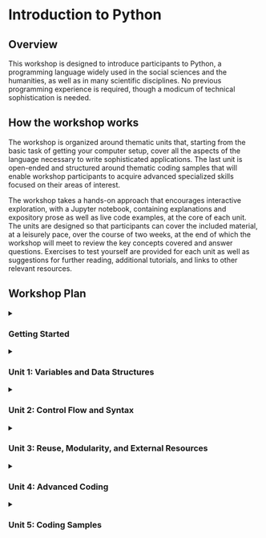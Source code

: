 # Introduction to Python

## Overview

This workshop is designed to introduce participants to Python, a programming language widely used in the social sciences and the humanities, as well as in many scientific disciplines. No previous programming experience is required, though a modicum of technical sophistication is needed.

## How the workshop works
The workshop is organized around thematic units that, starting from the basic task of getting your computer setup, cover all the aspects of the language necessary to write sophisticated applications. The last unit is open-ended and structured around thematic coding samples that will enable workshop participants to acquire advanced specialized skills focused on their areas of interest.

The workshop takes a hands-on approach that encourages interactive exploration, with a Jupyter notebook, containing explanations and expository prose as well as live code examples, at the core of each unit. The units are designed so that participants can cover the included material, at a leisurely pace, over the course of two weeks, at the end of which the workshop will meet to review the key concepts covered and answer questions. Exercises to test yourself are provided for each unit as well as suggestions for further reading, additional tutorials, and links to other relevant resources.

## Workshop Plan

<details>
<summary><h3>Getting Started</h3></summary>

Getting set up for the workshop should be fairly simple, you will need a working installation of Python on your computer and a basic knowledge of how [Jupyter notebooks](https://jupyterlab.readthedocs.io/en/latest/user/notebook.html) work.

- [Instructions](/Documents/Getting_started.md)

</details>

<details>
<summary><h3>Unit 1: Variables and Data Structures</h3></summary>

This unit covers the fundamentals of working with variables, data types, and operators. It also
introduces participants to Python’s basic data structures, such as lists, and dictionaries, and
includes a practicum on basic techniques for string manipulation.

- [Notebook](/Unit%201/Unit%201%20-%20Variables%20and%20Data%20Structures.ipynb)
- Exercises: [Variables](https://www.w3schools.com/python/exercise.asp?filename=exercise_variables1) | [Data Types](https://www.w3schools.com/python/exercise.asp?filename=exercise_datatypes1) | [Lists](https://www.w3schools.com/python/exercise.asp?filename=exercise_lists1) | [Dictionaries](https://www.w3schools.com/python/exercise.asp?filename=exercise_dictionaries1)

</details>

<details>
<summary><h3>Unit 2: Control Flow and Syntax</h3></summary>

This unit shows participants how to use different types of loops and conditional statements to iterate across datasets and execute different blocks of code depending on pre-set conditions. It also covers the essentials of Python syntax.

- [Notebook](/Unit%202/Unit%202%20-%20Control%20Flow%20and%20Syntax.ipynb)
- [Exercise](/Unit%202/Unit%202%20-%20Exercise.ipynb) | [GHP's Solution](/Unit%202/Unit%202%20-%20Exercise%20-%20GHP%20Solution.ipynb)

</details>

<details>
<summary><h3>Unit 3: Reuse, Modularity, and External Resources</h3></summary>

This unit covers code reusability through the use of functions, classes, and objects, as well as the principles of code organisation into modules and packages. Participants will learn how to build their own functions as well as how to take advantage of built-in and external modules and packages. It also shows how to interact with external data sources (e.g. text files, spreadsheets, etc.).

- [Notebook](/Unit%203/Unit%203.zip) (zip file with data samples)
- [Exercise](/Unit%203/Unit%203%20-%20Exercise.ipynb) | [Dataset](/Unit%203/dataset/crew_manifest.csv) | [GHP's Solution](/Unit%203/Unit%203%20-%20Exercise%20-%20GHP%20Solution.ipynb)

</details>

<details>
<summary><h3>Unit 4: Advanced Coding</h3></summary>

This unit covers advanced Python concepts and patterns to help participants develop a structured and organized approach to solving complex problems by breaking them down into smaller, more manageable pieces, and develop algorithms to solve them with clean, modular, and reusable code. It includes a practicum focused on optimization techniques to make code run faster and more efficiently, and how to identify and eliminate performance bottlenecks and write code that is more scalable and responsive.

- Notebook
- Datasets
- Exercises
- Additional Resources

</details>

<details>
<summary><h3>Unit 5: Coding Samples</h3></summary>

The notebooks in this unit contain examples of code used across a wide range of common real-world research problems. Some focus on general purpose applications, while others rely on highly specialized libraries and require a certain amount of subject expertise in the relevant area.

Notebooks:
- Working with Quantitative Data
- Parsing Semi-structured Text
- Web Scraping
- Introduction to Natural Language Processing
- Computer Vision Applications
- Basics of Machine Learning

</details>
